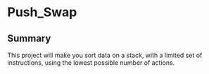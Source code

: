 # Push_Swap
## Summary
This project will make you sort data on a stack, with a limited set of instructions, using
the lowest possible number of actions.
